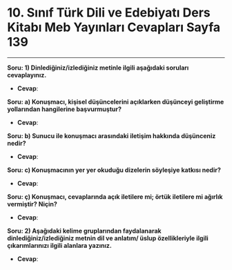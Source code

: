# 10. Sınıf Türk Dili ve Edebiyatı Ders Kitabı Meb Yayınları Cevapları Sayfa 139

---

**Soru: 1) Dinlediğiniz/izlediğiniz metinle ilgili aşağıdaki soruları cevaplayınız.**

-   **Cevap**:

**Soru: a) Konuşmacı, kişisel düşüncelerini açıklarken düşünceyi geliştirme yollarından hangilerine başvurmuştur?**

-   **Cevap**:

**Soru: b) Sunucu ile konuşmacı arasındaki iletişim hakkında düşünceniz nedir?**

-   **Cevap**:

**Soru: c) Konuşmacının yer yer okuduğu dizelerin söyleşiye katkısı nedir?**

-   **Cevap**:

**Soru: ç) Konuşmacı, cevaplarında açık iletilere mi; örtük iletilere mi ağırlık vermiştir? Niçin?**

-   **Cevap**:

**Soru: 2) Aşağıdaki kelime gruplarından faydalanarak dinlediğiniz/izlediğiniz metnin dil ve anlatım/ üslup özellikleriyle ilgili çıkarımlarınızı ilgili alanlara yazınız.**

-   **Cevap**: